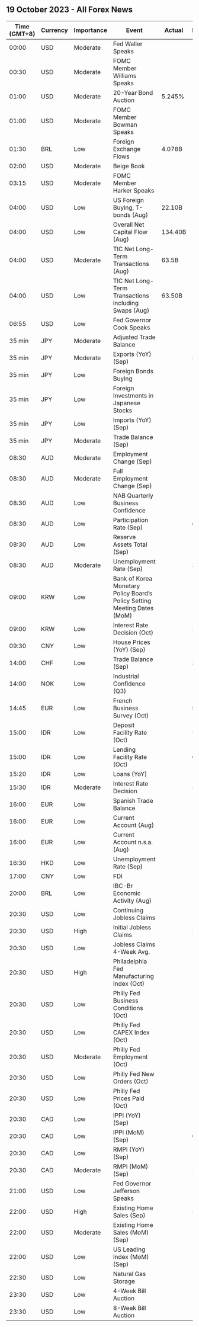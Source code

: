 ## 19 October 2023 - All Forex News

| Time (GMT+8) | Currency | Importance | Event | Actual | Forecast | Previous |
|------|----------|------------|-------|--------|----------|----------|
| 00:00 | USD | Moderate | Fed Waller Speaks |  |  |  |
| 00:30 | USD | Moderate | FOMC Member Williams Speaks |  |  |  |
| 01:00 | USD | Moderate | 20-Year Bond Auction | 5.245% |  | 4.592% |
| 01:00 | USD | Moderate | FOMC Member Bowman Speaks |  |  |  |
| 01:30 | BRL | Low | Foreign Exchange Flows | 4.078B | 1.454B | 5.546B |
| 02:00 | USD | Moderate | Beige Book |  |  |  |
| 03:15 | USD | Moderate | FOMC Member Harker Speaks |  |  |  |
| 04:00 | USD | Low | US Foreign Buying, T-bonds (Aug) | 22.10B |  | -4.40B |
| 04:00 | USD | Low | Overall Net Capital Flow (Aug) | 134.40B |  | 141.40B |
| 04:00 | USD | Moderate | TIC Net Long-Term Transactions (Aug) | 63.5B | 76.8B | 9.5B |
| 04:00 | USD | Low | TIC Net Long-Term Transactions including Swaps (Aug) | 63.50B |  | 9.50B |
| 06:55 | USD | Low | Fed Governor Cook Speaks |  |  |  |
| 35 min | JPY | Moderate | Adjusted Trade Balance |  | -0.50T | -0.56T |
| 35 min | JPY | Moderate | Exports (YoY) (Sep) |  | 3.1% | -0.8% |
| 35 min | JPY | Low | Foreign Bonds Buying |  |  | 183.4B |
| 35 min | JPY | Low | Foreign Investments in Japanese Stocks |  |  | 1,436.1B |
| 35 min | JPY | Low | Imports (YoY) (Sep) |  | -12.9% | -17.8% |
| 35 min | JPY | Moderate | Trade Balance (Sep) |  | -425.0B | -930.5B |
| 08:30 | AUD | Moderate | Employment Change (Sep) |  | 18.0K | 64.9K |
| 08:30 | AUD | Moderate | Full Employment Change (Sep) |  |  | 2.8K |
| 08:30 | AUD | Low | NAB Quarterly Business Confidence |  |  | -3 |
| 08:30 | AUD | Low | Participation Rate (Sep) |  | 67.0% | 67.0% |
| 08:30 | AUD | Low | Reserve Assets Total (Sep) |  |  | 93,882.0B |
| 08:30 | AUD | Moderate | Unemployment Rate (Sep) |  | 3.7% | 3.7% |
| 09:00 | KRW | Low | Bank of Korea Monetary Policy Board’s Policy Setting Meeting Dates (MoM) |  |  |  |
| 09:00 | KRW | Low | Interest Rate Decision (Oct) |  | 3.50% | 3.50% |
| 09:30 | CNY | Low | House Prices (YoY) (Sep) |  |  | -0.1% |
| 14:00 | CHF | Low | Trade Balance (Sep) |  | 3.770B | 4.054B |
| 14:00 | NOK | Low | Industrial Confidence (Q3) |  |  | -5.3 |
| 14:45 | EUR | Low | French Business Survey (Oct) |  | 99 | 99 |
| 15:00 | IDR | Low | Deposit Facility Rate (Oct) |  | 5.00% | 5.00% |
| 15:00 | IDR | Low | Lending Facility Rate (Oct) |  | 6.50% | 6.50% |
| 15:20 | IDR | Low | Loans (YoY) |  |  | 9.06% |
| 15:30 | IDR | Moderate | Interest Rate Decision |  | 5.75% | 5.75% |
| 16:00 | EUR | Low | Spanish Trade Balance |  |  | -4.90B |
| 16:00 | EUR | Low | Current Account (Aug) |  |  | 20.9B |
| 16:00 | EUR | Low | Current Account n.s.a. (Aug) |  |  | 26.9B |
| 16:30 | HKD | Low | Unemployment Rate (Sep) |  |  | 2.8% |
| 17:00 | CNY | Low | FDI |  |  | -5.10% |
| 20:00 | BRL | Low | IBC-Br Economic Activity (Aug) |  | -0.30% | 0.44% |
| 20:30 | USD | Low | Continuing Jobless Claims |  | 1,710K | 1,702K |
| 20:30 | USD | High | Initial Jobless Claims |  | 212K | 209K |
| 20:30 | USD | Low | Jobless Claims 4-Week Avg. |  |  | 206.25K |
| 20:30 | USD | High | Philadelphia Fed Manufacturing Index (Oct) |  | -6.4 | -13.5 |
| 20:30 | USD | Low | Philly Fed Business Conditions (Oct) |  |  | 11.1 |
| 20:30 | USD | Low | Philly Fed CAPEX Index (Oct) |  |  | 7.50 |
| 20:30 | USD | Moderate | Philly Fed Employment (Oct) |  |  | -5.7 |
| 20:30 | USD | Low | Philly Fed New Orders (Oct) |  |  | -10.2 |
| 20:30 | USD | Low | Philly Fed Prices Paid (Oct) |  |  | 25.70 |
| 20:30 | CAD | Low | IPPI (YoY) (Sep) |  |  | -0.5% |
| 20:30 | CAD | Low | IPPI (MoM) (Sep) |  | 0.3% | 1.3% |
| 20:30 | CAD | Low | RMPI (YoY) (Sep) |  |  | -4.3% |
| 20:30 | CAD | Moderate | RMPI (MoM) (Sep) |  | 2.3% | 3.0% |
| 21:00 | USD | Low | Fed Governor Jefferson Speaks |  |  |  |
| 22:00 | USD | High | Existing Home Sales (Sep) |  | 3.89M | 4.04M |
| 22:00 | USD | Moderate | Existing Home Sales (MoM) (Sep) |  |  | -0.7% |
| 22:00 | USD | Low | US Leading Index (MoM) (Sep) |  | -0.4% | -0.4% |
| 22:30 | USD | Low | Natural Gas Storage |  |  | 84B |
| 23:30 | USD | Low | 4-Week Bill Auction |  |  | 5.325% |
| 23:30 | USD | Low | 8-Week Bill Auction |  |  | 5.345% |
